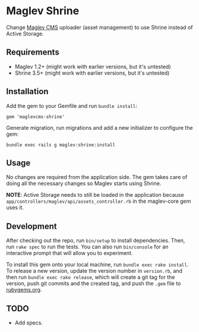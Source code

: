 # Maglev Shrine

Change [Maglev CMS](https://github.com/maglevhq/maglev-core) uploader (asset management) to use
Shrine instead of Active Storage.

## Requirements

* Maglev 1.2+ (might work with earlier versions, but it's untested)
* Shrine 3.5+ (might work with earlier versions, but it's untested)

## Installation

Add the gem to your Gemfile and run `bundle install`:

```
gem 'maglevcms-shrine'
```

Generate migration, run migrations and add a new initializer to configure the gem:

```
bundle exec rails g maglev:shrine:install
```

## Usage

No changes are required from the application side. The gem takes care of doing all the necessary
changes so Maglev starts using Shrine.

**NOTE**: Active Storage needs to still be loaded in the application because `app/controllers/maglev/api/assets_controller.rb` in the maglev-core gem uses it.

## Development

After checking out the repo, run `bin/setup` to install dependencies. Then, run `rake spec` to run the tests. You can also run `bin/console` for an interactive prompt that will allow you to experiment.

To install this gem onto your local machine, run `bundle exec rake install`. To release a new version, update the version number in `version.rb`, and then run `bundle exec rake release`, which will create a git tag for the version, push git commits and the created tag, and push the `.gem` file to [rubygems.org](https://rubygems.org).

## TODO

* Add specs.
